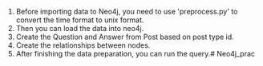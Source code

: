 1. Before importing data to Neo4j, you need to use 'preprocess.py' to convert the time format to unix format.
2. Then you can load the data into neo4j.
3. Create the Question and Answer from Post based on post type id.
4. Create the relationships between nodes.
5. After finishing the data preparation, you can run the query.# Neo4j_prac
